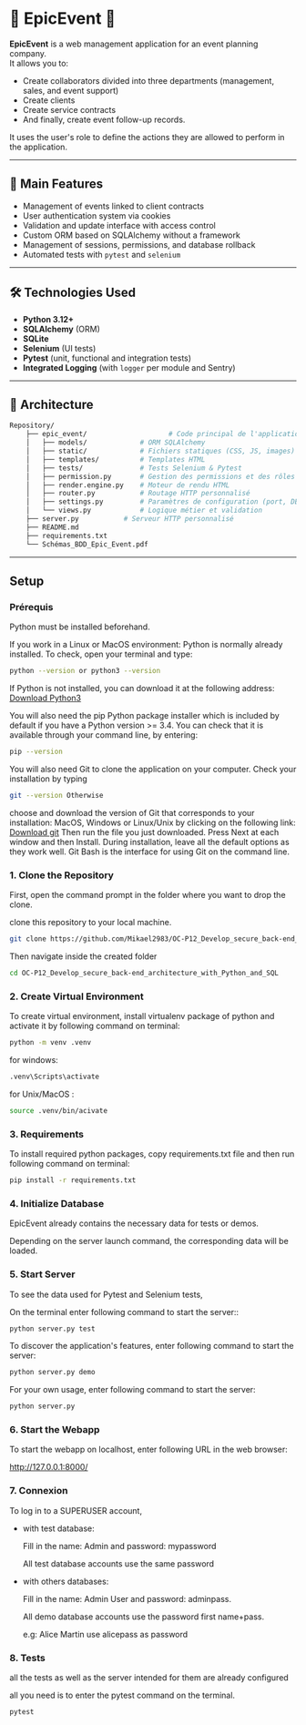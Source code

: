 # 🎉 EpicEvent 🎉
**EpicEvent** is a web management application for an event planning company.  
It allows you to:  
- Create collaborators divided into three departments (management, sales, and event support)  
- Create clients  
- Create service contracts  
- And finally, create event follow-up records.

It uses the user's role to define the actions they are allowed to perform in the application.

---

## 🚀 Main Features

- Management of events linked to client contracts  
- User authentication system via cookies  
- Validation and update interface with access control  
- Custom ORM based on SQLAlchemy without a framework  
- Management of sessions, permissions, and database rollback  
- Automated tests with `pytest` and `selenium`

---

## 🛠️ Technologies Used

- **Python 3.12+**
- **SQLAlchemy** (ORM)
- **SQLite**
- **Selenium** (UI tests)
- **Pytest** (unit, functional and integration tests)
- **Integrated Logging** (with `logger` per module and Sentry)

---


## 🧱 Architecture
```bash
Repository/
    ├── epic_event/                    # Code principal de l'application
    │   ├── models/             # ORM SQLAlchemy
    │   ├── static/             # Fichiers statiques (CSS, JS, images)
    │   ├── templates/          # Templates HTML  
    │   ├── tests/              # Tests Selenium & Pytest
    │   ├── permission.py       # Gestion des permissions et des rôles
    │   ├── render.engine.py    # Moteur de rendu HTML 
    │   ├── router.py           # Routage HTTP personnalisé
    │   ├── settings.py         # Paramètres de configuration (port, DB, constantes)
    │   └── views.py            # Logique métier et validation
    ├── server.py           # Serveur HTTP personnalisé
    ├── README.md
    ├── requirements.txt
    └── Schémas_BDD_Epic_Event.pdf
```

---
## Setup
### Prérequis
Python must be installed beforehand.

If you work in a Linux or MacOS environment: Python is normally already installed. To check, open your terminal and type:
```bash
python --version or python3 --version
```
If Python is not installed, you can download it at the following address: [Download Python3](https://www.python.org/downloads)

You will also need the pip Python package installer which is included by default if you have a Python version >= 3.4. You can check that it is available through your command line, by entering: 
```bash
pip --version
```
You will also need Git to clone the application on your computer. Check your installation by typing
```bash
git --version Otherwise
```
choose and download the version of Git that corresponds to your installation: MacOS, Windows or Linux/Unix by clicking on the following link: [Download git](https://git-scm.com/downloads) Then run the file you just downloaded. Press Next at each window and then Install. During installation, leave all the default options as they work well. Git Bash is the interface for using Git on the command line.

### 1. Clone the Repository

First, open the command prompt in the folder where you want to drop the clone.

clone this repository to your local machine. 

```bash
git clone https://github.com/Mikael2983/OC-P12_Develop_secure_back-end_architecture_with_Python_and_SQL.git
```
Then navigate inside the created folder

```bash
cd OC-P12_Develop_secure_back-end_architecture_with_Python_and_SQL
```

### 2. Create Virtual Environment

To create virtual environment, install virtualenv package of python and activate it by following command on terminal:

```bash
python -m venv .venv
```
for windows:
```bash
.venv\Scripts\activate
```
for Unix/MacOS :
```bash
source .venv/bin/acivate
```

### 3. Requirements

To install required python packages, copy requirements.txt file and then run following command on terminal:

```bash
pip install -r requirements.txt
```
### 4. Initialize Database

EpicEvent already contains the necessary data for tests or demos.

Depending on the server launch command, the corresponding data will be loaded.

### 5. Start Server

To see the data used for Pytest and Selenium tests, 

On the terminal enter following command to start the server::
```bash
python server.py test
```

To discover the application's features, enter following command to start the server:
```bash
python server.py demo
```

For your own usage, enter following command to start the server:

```bash
python server.py
```
### 6. Start the Webapp

To start the webapp on localhost, enter following URL in the web browser:

http://127.0.0.1:8000/


### 7. Connexion

To log in to a SUPERUSER account,
- with test database:

    Fill in the name: Admin and password: mypassword

    All test database accounts use the same password


- with others databases:
    
    Fill in the name: Admin User and password: adminpass.

    All demo database accounts use the password first name+pass.

    e.g: Alice Martin use alicepass as password

### 8. Tests

all the tests as well as the server intended for them are already configured

all you need is to enter the pytest command on the terminal.

```bash
pytest
```